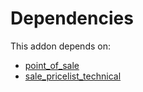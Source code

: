 # Dependencies

This addon depends on:

- [point_of_sale](../../../../../oca-ocb-sale/odoo-bringout-oca-ocb-point_of_sale)
- [sale_pricelist_technical](../../../../../oca-workflow-process/odoo-bringout-oca-sale-workflow-sale_pricelist_technical)
